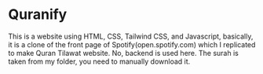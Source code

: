 # Quranify
This is a website using HTML, CSS, Tailwind CSS, and Javascript, basically, it is a clone of the front page of Spotify(open.spotify.com) which I replicated to make Quran Tilawat website. No, backend is used here. The surah is taken from my folder, you need to manually download it.
